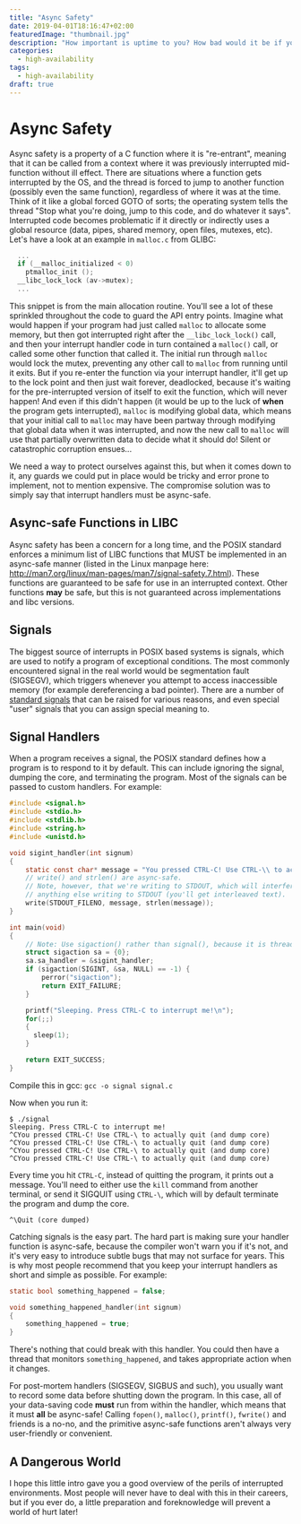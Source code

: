 ```yaml
---
title: "Async Safety"
date: 2019-04-01T18:16:47+02:00
featuredImage: "thumbnail.jpg"
description: "How important is uptime to you? How bad would it be if your services went down for 10 seconds? 10 minutes? 10 hours? 10 days? Every system has its breaking point, where the consequences become so severe that heads start rolling."
categories:
  - high-availability
tags:
  - high-availability
draft: true
---
```



Async Safety
============

Async safety is a property of a C function where it is "re-entrant", meaning that it can be called from a context where it was previously interrupted mid-function without ill effect. There are situations where a function gets interrupted by the OS, and the thread is forced to jump to another function (possibly even the same function), regardless of where it was at the time. Think of it like a global forced GOTO of sorts; the operating system tells the thread "Stop what you're doing, jump to this code, and do whatever it says". Interrupted code becomes problematic if it directly or indirectly uses a global resource (data, pipes, shared memory, open files, mutexes, etc). Let's have a look at an example in `malloc.c` from GLIBC:

```c
  ...
  if (__malloc_initialized < 0)
    ptmalloc_init ();
  __libc_lock_lock (av->mutex);
  ...
```

This snippet is from the main allocation routine. You'll see a lot of these sprinkled throughout the code to guard the API entry points. Imagine what would happen if your program had just called `malloc` to allocate some memory, but then got interrupted right after the `__libc_lock_lock()` call, and then your interrupt handler code in turn contained a `malloc()` call, or called some other function that called it. The initial run through `malloc` would lock the mutex, preventing any other call to `malloc` from running until it exits. But if you re-enter the function via your interrupt handler, it'll get up to the lock point and then just wait forever, deadlocked, because it's waiting for the pre-interrupted version of itself to exit the function, which will never happen! And even if this didn't happen (it would be up to the luck of **when** the program gets interrupted), `malloc` is modifying global data, which means that your initial call to `malloc` may have been partway through modifying that global data when it was interrupted, and now the new call to `malloc` will use that partially overwritten data to decide what it should do! Silent or catastrophic corruption ensues...

We need a way to protect ourselves against this, but when it comes down to it, any guards we could put in place would be tricky and error prone to implement, not to mention expensive. The compromise solution was to simply say that interrupt handlers must be async-safe.


## Async-safe Functions in LIBC

Async safety has been a concern for a long time, and the POSIX standard enforces a minimum list of LIBC functions that MUST be implemented in an async-safe manner (listed in the Linux manpage here: http://man7.org/linux/man-pages/man7/signal-safety.7.html). These functions are guaranteed to be safe for use in an interrupted context. Other functions **may** be safe, but this is not guaranteed across implementations and libc versions.


## Signals

The biggest source of interrupts in POSIX based systems is signals, which are used to notify a program of exceptional conditions. The most commonly encountered signal in the real world would be segmentation fault (SIGSEGV), which triggers whenever you attempt to access inaccessible memory (for example dereferencing a bad pointer). There are a number of [standard signals](http://man7.org/linux/man-pages/man7/signal.7.html) that can be raised for various reasons, and even special "user" signals that you can assign special meaning to.


## Signal Handlers

When a program receives a signal, the POSIX standard defines how a program is to respond to it by default. This can include ignoring the signal, dumping the core, and terminating the program. Most of the signals can be passed to custom handlers. For example:

```c
#include <signal.h>
#include <stdio.h>
#include <stdlib.h>
#include <string.h>
#include <unistd.h>

void sigint_handler(int signum)
{
    static const char* message = "You pressed CTRL-C! Use CTRL-\\ to actually quit (and dump core)\n";
    // write() and strlen() are async-safe.
    // Note, however, that we're writing to STDOUT, which will interfere with
    // anything else writing to STDOUT (you'll get interleaved text).
    write(STDOUT_FILENO, message, strlen(message));
}

int main(void)
{
    // Note: Use sigaction() rather than signal(), because it is thread-safe
    struct sigaction sa = {0};
    sa.sa_handler = &sigint_handler;
    if (sigaction(SIGINT, &sa, NULL) == -1) {
        perror("sigaction");
        return EXIT_FAILURE;
    }

    printf("Sleeping. Press CTRL-C to interrupt me!\n");
    for(;;)
    {
      sleep(1);
    }

    return EXIT_SUCCESS;
}
```

Compile this in gcc: `gcc -o signal signal.c`

Now when you run it:

```
$ ./signal 
Sleeping. Press CTRL-C to interrupt me!
^CYou pressed CTRL-C! Use CTRL-\ to actually quit (and dump core)
^CYou pressed CTRL-C! Use CTRL-\ to actually quit (and dump core)
^CYou pressed CTRL-C! Use CTRL-\ to actually quit (and dump core)
^CYou pressed CTRL-C! Use CTRL-\ to actually quit (and dump core)
```

Every time you hit `CTRL-C`, instead of quitting the program, it prints out a message. You'll need to either use the `kill` command from another terminal, or send it SIGQUIT using `CTRL-\`, which will by default terminate the program and dump the core.

```
^\Quit (core dumped)
```

Catching signals is the easy part. The hard part is making sure your handler function is async-safe, because the compiler won't warn you if it's not, and it's very easy to introduce subtle bugs that may not surface for years. This is why most people recommend that you keep your interrupt handlers as short and simple as possible. For example:

```c
static bool something_happened = false;

void something_happened_handler(int signum)
{
    something_happened = true;
}
```

There's nothing that could break with this handler. You could then have a thread that monitors `something_happened`, and takes appropriate action when it changes.

For post-mortem handlers (SIGSEGV, SIGBUS and such), you usually want to record some data before shutting down the program. In this case, all of your data-saving code **must** run from within the handler, which means that it must **all** be async-safe! Calling `fopen()`, `malloc()`, `printf()`, `fwrite()` and friends is a no-no, and the primitive async-safe functions aren't always very user-friendly or convenient.


## A Dangerous World

I hope this little intro gave you a good overview of the perils of interrupted environments. Most people will never have to deal with this in their careers, but if you ever do, a little preparation and foreknowledge will prevent a world of hurt later!
